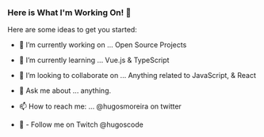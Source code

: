 ### Here is What I'm Working On! 👋



Here are some ideas to get you started:

- 🔭 I’m currently working on ... Open Source Projects
- 🌱 I’m currently learning ... Vue.js & TypeScript
- 👯 I’m looking to collaborate on ... Anything related to JavaScript, & React
 
- 💬 Ask me about ... anything.
- 📫 How to reach me: ... @hugosmoreira on twitter
- 👯 - Follow me on Twitch @hugoscode


